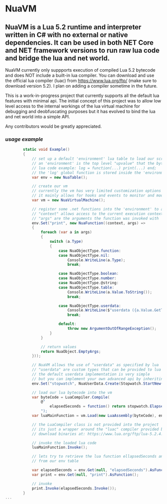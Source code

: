 # NuaVM
## NuaVM is a Lua 5.2 runtime and interpreter written in C# with no external or native dependencies. It can be used in both NET Core and NET framework versions to run raw lua code and bridge the lua and net world.

NuaVM currently only suppports execution of compiled Lua 5.2 bytecode and does NOT include a built-in lua compiler. You can download and use the official lua compiler (luac) from
https://www.lua.org/ftp/ (make sure to download version 5.2). I plan on adding a compiler sometime in the future.

This is a work-in-progress project that currently supports all the default lua features with minimal api. 
The initial concept of this project was to allow low level access to the internal workings of the lua virtual machine for debugging and deobfuscating purposes but it has evolved to bind the lua and net world into a simple API.

Any contributors would be greatly appreciated.

### _usage example_
```csharp
        static void Example()
        {
            // set up a default 'environment' lua table to load our scripts into
            // an 'environment' is the top level "upvalue" that the bytecode will access for its globals
            // lua code example: log = function(...) print(...) end; 
            // the 'log' global function is stored inside the 'environment' table
            var env = new NuaTable();

            // create our vm
            // currently the vm has very limited customization options
            // it mainly allows for hooks and events to monitor and modify the lua execution
            var vm = new NuaVirtualMachine();

            // register some .net functions into the 'environment' to access from lua
            // "context" allows access to the current execution context
            // "args" are the arguments the function was invoked with
            env.Set("print", new NuaFunction((context, args) =>
            {
                foreach (var a in args)
                {
                    switch (a.Type)
                    {
                        case NuaObjectType.function:
                        case NuaObjectType.nil:
                            Console.WriteLine(a.Type);
                            break;

                        case NuaObjectType.boolean:
                        case NuaObjectType.number:
                        case NuaObjectType.@string:
                        case NuaObjectType.table:
                            Console.WriteLine(a.Value.ToString());
                            break;

                        case NuaObjectType.userdata:
                            Console.WriteLine($"userdata ({a.Value.GetType().Name}): {a.Value}");
                            break;

                        default:
                            throw new ArgumentOutOfRangeException();
                    }
                }

                // return values
                return NuaObject.EmptyArgs;
            }));

            // NuaVM allows the use of "userdata" as specified by lua
            // "userdata" are custom types that can be provided to lua
            // the default userdata implementation is very simple
            // but you can implement your own advanced api by inheriting the "NuaUserData<T>" type
            env.Set("stopwatch", NuaUserData.Create(Stopwatch.StartNew()));

            // load our lua bytecode into the vm
            var byteCode = LuaCompiler.Compile(
                @"
                    elapsedSeconds = function() return stopwatch.ElapsedMilliseconds / 1000 end
                ");
            var luaMainFunction = vm.Load(new LuaAssembly(byteCode), env);

            // the LuaCompiler class is not provided into the project
            // its just a wrapper around the "luac" compiler provided by https://www.lua.org/
            // download binaries at: https://www.lua.org/ftp/lua-5.2.4.tar.gz

            // invoke the loaded lua code
            luaMainFunction.Invoke();

            // lets try to retrieve the lua function ellapsedSeconds and the net function print
            // from our env table

            var elapsedSeconds = env.Get(null, "elapsedSeconds").AsFunction();
            var print = env.Get(null, "print").AsFunction();

            // invoke
            print.Invoke(elapsedSeconds.Invoke());
        }
...
```

